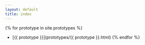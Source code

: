 ```yaml
---
layout: default
title: index
---
```


{% for prototype in site.prototypes %}
- [{{ prototype }}](prototypes/{{ prototype }}.html)
{% endfor %}